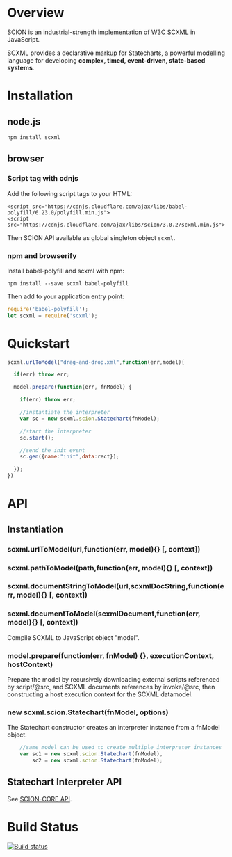 # Overview

SCION is an industrial-strength implementation of [W3C SCXML](http://www.w3.org/TR/scxml/) in JavaScript. 

SCXML provides a declarative markup for Statecharts, a powerful modelling language for developing **complex, timed, event-driven, state-based systems**. 

# Installation

## node.js

`npm install scxml`

## browser

### Script tag with cdnjs

Add the following script tags to your HTML:

```
<script src="https://cdnjs.cloudflare.com/ajax/libs/babel-polyfill/6.23.0/polyfill.min.js">
<script src="https://cdnjs.cloudflare.com/ajax/libs/scion/3.0.2/scxml.min.js">
```

Then SCION API available as global singleton object `scxml`.

### npm and browserify

Install babel-polyfill and scxml with npm:

`npm install --save scxml babel-polyfill`

Then add to your application entry point:

```js
require('babel-polyfill');
let scxml = require('scxml');
```

# Quickstart

```javascript
scxml.urlToModel("drag-and-drop.xml",function(err,model){

  if(err) throw err;

  model.prepare(function(err, fnModel) {

    if(err) throw err;

    //instantiate the interpreter
    var sc = new scxml.scion.Statechart(fnModel);

    //start the interpreter
    sc.start();

    //send the init event
    sc.gen({name:"init",data:rect});

  });
})
```

# API

## Instantiation

### scxml.urlToModel(url,function(err, model){} [, context])
### scxml.pathToModel(path,function(err, model){} [, context])
### scxml.documentStringToModel(url,scxmlDocString,function(err, model){} [, context])
### scxml.documentToModel(scxmlDocument,function(err, model){} [, context])

Compile SCXML to JavaScript object "model".

### model.prepare(function(err, fnModel) {}, executionContext, hostContext)

Prepare the model by recursively downloading external scripts referenced by
script/@src, and SCXML documents references by invoke/@src, then constructing a
host execution context for the SCXML datamodel.

### new scxml.scion.Statechart(fnModel, options)


The Statechart constructor creates an interpreter instance from a fnModel object.

```javascript
    //same model can be used to create multiple interpreter instances
    var sc1 = new scxml.scion.Statechart(fnModel),
        sc2 = new scxml.scion.Statechart(fnModel);
```

## Statechart Interpreter API

See [SCION-CORE API](https://github.com/jbeard4/SCION-CORE#api). 


# Build Status

[![Build status](https://travis-ci.org/jbeard4/SCION.svg)](https://travis-ci.org/jbeard4/SCION)

